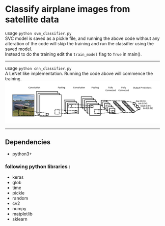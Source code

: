 # Classify airplane images from satellite data

usage `python svm_classifier.py`     
SVC model is saved as a pickle file, and running the above code without any    
alteration of the code will skip the training and run the classifier using the saved model.   
Instead to do the training edit the `train_model` flag to `True` in main().

---

usage `python cnn_classifier.py`     
A LeNet like implementation. Running the code above will commence the training.    
![lenet](https://github.com/askmuhsin/airplane_classifier/blob/master/images/lenet_sch.png)

---

## Dependencies
* python3+
### following python libraries :
* keras
* glob
* time
* pickle
* random
* cv2
* numpy
* matplotlib
* sklearn
